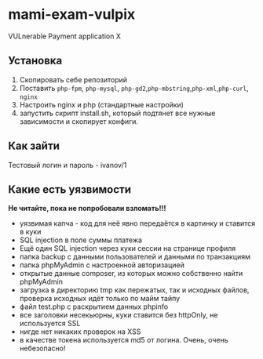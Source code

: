 # mami-exam-vulpix
VULnerable Payment application X


## Установка
1. Скопировать себе репозиторий
2. Поставить `php-fpm`, `php-mysql`, `php-gd2`,`php-mbstring`,`php-xml`,`php-curl`, `nginx`
3. Настроить nginx и php (стандартные настройки)
4. запустить скрипт install.sh, который подтянет все нужные зависимости и скопирует конфиги.

## Как зайти
Тестовый логин и пароль - ivanov/1

## Какие есть уязвимости

**Не читайте, пока не попробовали взломать!!!**

* уязвимая капча - код для неё явно передаётся в картинку и ставится в куки
* SQL injection в поле суммы платежа
* Ещё один SQL injection через куки сессии на странице профиля
* папка backup с данными пользователей и данными по транзакциям
* папка phpMyAdmin с настроенной авторизацией
* открытые данные composer, из которых можно собственно найти phpMyAdmin
* загрузка в директорию tmp как пережатых, так и исходных файлов, проверка исходных идёт только по майм тайпу
* файл test.php с раскрытием данных phpinfo
* все заголовки несекьюрны, куки ставится без httpOnly, не используется SSL
* нигде нет никаких проверок на XSS
* в качестве токена используется md5 от логина. Очень, очень небезопасно!
